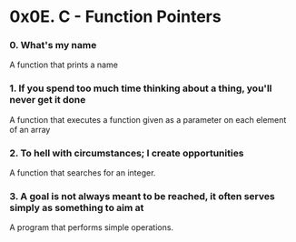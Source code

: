 # 0x0E. C - Function Pointers
### 0. What's my name
A function that prints a name
### 1. If you spend too much time thinking about a thing, you'll never get it done
A function that executes a function given as a parameter on each element of an array
### 2. To hell with circumstances; I create opportunities
A function that searches for an integer.
### 3. A goal is not always meant to be reached, it often serves simply as something to aim at
A program that performs simple operations.
